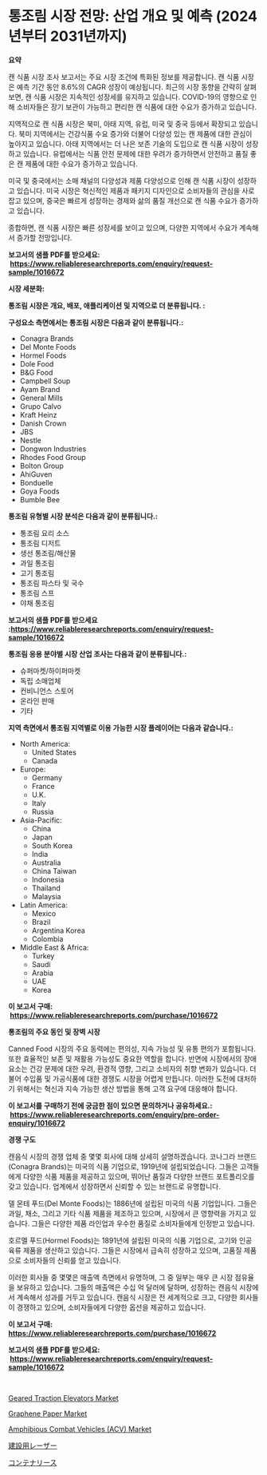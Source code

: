 <p><h1>통조림 시장 전망: 산업 개요 및 예측 (2024년부터 2031년까지)</h1></p><p><strong>요약</strong></p>
<p><p>캔 식품 시장 조사 보고서는 주요 시장 조건에 특화된 정보를 제공합니다. 캔 식품 시장은 예측 기간 동안 8.6%의 CAGR 성장이 예상됩니다. 최근의 시장 동향을 간략히 살펴보면, 캔 식품 시장은 지속적인 성장세를 유지하고 있습니다. COVID-19의 영향으로 인해 소비자들은 장기 보관이 가능하고 편리한 캔 식품에 대한 수요가 증가하고 있습니다.</p><p>지역적으로 캔 식품 시장은 북미, 아태 지역, 유럽, 미국 및 중국 등에서 확장되고 있습니다. 북미 지역에서는 건강식품 수요 증가와 더불어 다양성 있는 캔 제품에 대한 관심이 높아지고 있습니다. 아태 지역에서는 더 나은 보존 기술의 도입으로 캔 식품 시장이 성장하고 있습니다. 유럽에서는 식품 안전 문제에 대한 우려가 증가하면서 안전하고 품질 좋은 캔 제품에 대한 수요가 증가하고 있습니다. </p><p>미국 및 중국에서는 소매 채널의 다양성과 제품 다양성으로 인해 캔 식품 시장이 성장하고 있습니다. 미국 시장은 혁신적인 제품과 패키지 디자인으로 소비자들의 관심을 사로잡고 있으며, 중국은 빠르게 성장하는 경제와 삶의 품질 개선으로 캔 식품 수요가 증가하고 있습니다.</p><p>종합하면, 캔 식품 시장은 빠른 성장세를 보이고 있으며, 다양한 지역에서 수요가 계속해서 증가할 전망입니다.</p></p>
<p><strong>보고서의 샘플 PDF를 받으세요: &nbsp;<a href="https://www.reliableresearchreports.com/enquiry/request-sample/1016672">https://www.reliableresearchreports.com/enquiry/request-sample/1016672</a></strong></p>
<p><strong>시장 세분화:</strong></p>
<p><strong> 통조림 시장은 개요, 배포, 애플리케이션 및 지역으로 더 분류됩니다. :</strong></p>
<p><strong>구성요소 측면에서는 통조림 시장은 다음과 같이 분류됩니다.:</strong></p>
<p><ul><li>Conagra Brands</li><li>Del Monte Foods</li><li>Hormel Foods</li><li>Dole Food</li><li>B&G Food</li><li>Campbell Soup</li><li>Ayam Brand</li><li>General Mills</li><li>Grupo Calvo</li><li>Kraft Heinz</li><li>Danish Crown</li><li>JBS</li><li>Nestle</li><li>Dongwon Industries</li><li>Rhodes Food Group</li><li>Bolton Group</li><li>AhiGuven</li><li>Bonduelle</li><li>Goya Foods</li><li>Bumble Bee</li></ul></p>
<p><strong> 통조림 유형별 시장 분석은 다음과 같이 분류됩니다.:</strong></p>
<p><ul><li>통조림 요리 소스</li><li>통조림 디저트</li><li>생선 통조림/해산물</li><li>과일 통조림</li><li>고기 통조림</li><li>통조림 파스타 및 국수</li><li>통조림 스프</li><li>야채 통조림</li></ul></p>
<p><strong>보고서의 샘플 PDF를 받으세요 :<a href="https://www.reliableresearchreports.com/enquiry/request-sample/1016672">https://www.reliableresearchreports.com/enquiry/request-sample/1016672</a></strong></p>
<p><strong> 통조림 응용 분야별 시장 산업 조사는 다음과 같이 분류됩니다.:</strong></p>
<p><ul><li>슈퍼마켓/하이퍼마켓</li><li>독립 소매업체</li><li>컨비니언스 스토어</li><li>온라인 판매</li><li>기타</li></ul></p>
<p><strong>지역 측면에서 통조림 지역별로 이용 가능한 시장 플레이어는 다음과 같습니다.:</strong></p>
<p><ul>
    <li>
        North America:
        <ul>
            <li>United States</li>
            <li>Canada</li>
        </ul>
    </li>
    <li>
        Europe:
        <ul>
            <li>Germany</li>
            <li>France</li>
            <li>U.K.</li>
            <li>Italy</li>
            <li>Russia</li>
        </ul>
    </li>
    <li>
        Asia-Pacific:
        <ul>
            <li>China</li>
            <li>Japan</li>
            <li>South Korea</li>
            <li>India</li>
            <li>Australia</li>
            <li>China Taiwan</li>
            <li>Indonesia</li>
            <li>Thailand</li>
            <li>Malaysia</li>
        </ul>
    </li>
    <li>
        Latin America:
        <ul>
            <li>Mexico</li>
            <li>Brazil</li>
            <li>Argentina Korea</li>
            <li>Colombia</li>
        </ul>
    </li>
    <li>
        Middle East & Africa:
        <ul>
            <li>Turkey</li>
            <li>Saudi</li>
            <li>Arabia</li>
            <li>UAE</li>
            <li>Korea</li>
        </ul>
    </li>
    </ul></p>
<p><strong>이 보고서 구매: &nbsp;<a href="https://www.reliableresearchreports.com/purchase/1016672">https://www.reliableresearchreports.com/purchase/1016672</a></strong></p>
<p><strong>통조림의 주요 동인 및 장벽 시장</strong></p>
<p><p>Canned Food 시장의 주요 동력에는 편의성, 지속 가능성 및 유통 편의가 포함됩니다. 또한 효율적인 보존 및 재활용 가능성도 중요한 역할을 합니다. 반면에 시장에서의 장애요소는 건강 문제에 대한 우려, 환경적 영향, 그리고 소비자의 취향 변화가 있습니다. 더불어 수입품 및 가공식품에 대한 경쟁도 시장을 어렵게 만듭니다. 이러한 도전에 대처하기 위해서는 혁신과 지속 가능한 생산 방법을 통해 고객 요구에 대응해야 합니다.</p></p>
<p><strong>이 보고서를 구매하기 전에 궁금한 점이 있으면 문의하거나 공유하세요.: &nbsp;<a href="https://www.reliableresearchreports.com/enquiry/pre-order-enquiry/1016672">https://www.reliableresearchreports.com/enquiry/pre-order-enquiry/1016672</a></strong></p>
<p><strong>경쟁 구도</strong></p>
<p><p>캔음식 시장의 경쟁 업체 중 몇몇 회사에 대해 상세히 설명하겠습니다. 코나그라 브랜드(Conagra Brands)는 미국의 식품 기업으로, 1919년에 설립되었습니다. 그들은 고객들에게 다양한 식품 제품을 제공하고 있으며, 뛰어난 품질과 다양한 브랜드 포트폴리오를 갖고 있습니다. 업계에서 성장하면서 신뢰할 수 있는 브랜드로 유명합니다.</p><p>델 몬테 푸드(Del Monte Foods)는 1886년에 설립된 미국의 식품 기업입니다. 그들은 과일, 채소, 그리고 기타 식품 제품을 제조하고 있으며, 시장에서 큰 영향력을 가지고 있습니다. 그들은 다양한 제품 라인업과 우수한 품질로 소비자들에게 인정받고 있습니다.</p><p>호르멜 푸드(Hormel Foods)는 1891년에 설립된 미국의 식품 기업으로, 고기와 인공 육류 제품을 생산하고 있습니다. 그들은 시장에서 급속히 성장하고 있으며, 고품질 제품으로 소비자들의 신뢰를 얻고 있습니다.</p><p>이러한 회사들 중 몇몇은 매출액 측면에서 유명하며, 그 중 일부는 매우 큰 시장 점유율을 보유하고 있습니다. 그들의 매출액은 수십 억 달러에 달하며, 성장하는 캔음식 시장에서 계속해서 성과를 거두고 있습니다. 캔음식 시장은 전 세계적으로 크고, 다양한 회사들이 경쟁하고 있으며, 소비자들에게 다양한 옵션을 제공하고 있습니다.</p></p>
<p><strong>이 보고서 구매: &nbsp; <a href="https://www.reliableresearchreports.com/purchase/1016672">https://www.reliableresearchreports.com/purchase/1016672</a></strong></p>
<p><strong>보고서의 샘플 PDF를 받으세요: &nbsp;<a href="https://www.reliableresearchreports.com/enquiry/request-sample/1016672">https://www.reliableresearchreports.com/enquiry/request-sample/1016672</a></strong><strong></strong></p>
<p>&nbsp;</p>
<p><p><a href="https://view.publitas.com/reportprime-1/geared-traction-elevators-market-size-reflecting-a-forecast-till-2031-market-by-type-by-application-and-by-geography/">Geared Traction Elevators Market</a></p><p><a href="https://adventurous-uranium-ef9.notion.site/Graphene-Paper-Market-Size-Share-Trends-Analysis-Report-By-Material-By-Type-By-End-user-By-Reg-5e4d57adb8b54a95b890e397921abedd">Graphene Paper Market</a></p><p><a href="https://issuu.com/reportprime-2/docs/amphibious-combat-vehicles-acv-market-size-2030.pp">Amphibious Combat Vehicles (ACV) Market</a></p><p><a href="https://github.com/qwpelcjko9242629/Market-Research-Report-List-1/blob/main/494367216878.md">建設用レーザー</a></p><p><a href="https://github.com/gfggqjbfys368009/Market-Research-Report-List-1/blob/main/406405216879.md">コンテナリース</a></p></p>